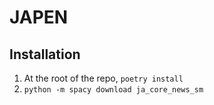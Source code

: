# JAPEN

## Installation
1. At the root of the repo, `poetry install`
2. `python -m spacy download ja_core_news_sm`
